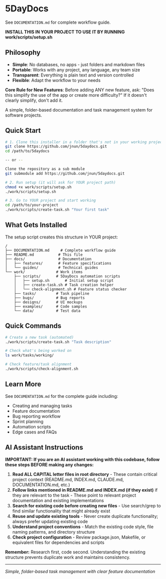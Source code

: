 # 5DayDocs
See `DOCUMENTATION.md` for complete workflow guide.

**INSTALL THIS IN YOUR PROJECT TO USE IT BY RUNNING work/scripts/setup.sh**

## Philosophy

- **Simple**: No databases, no apps - just folders and markdown files
- **Portable**: Works with any project, any language, any team size
- **Transparent**: Everything is plain text and version controlled
- **Flexible**: Adapt the workflow to your needs

**Core Rule for New Features**: Before adding ANY new feature, ask:
"Does this simplify the use of the app or create more difficulty?"
If it doesn't clearly simplify, don't add it.

A simple, folder-based documentation and task management system for software projects.

## Quick Start

```bash
# 1. Clone this installer in a folder that's not in your working project folder
git clone https://github.com/jnun/5daydocs.git
cd /path/to/5daydocs

-- or --

Clone the repository as a sub module
git submodule add https://github.com/jnun/5daydocs.git

# 2. Run setup (it will ask for YOUR project path)
chmod +x work/scripts/setup.sh
./work/scripts/setup.sh

# 3. Go to YOUR project and start working
cd /path/to/your-project
./work/scripts/create-task.sh "Your first task"
```

## What Gets Installed

The setup script creates this structure in YOUR project:

```
/
├── DOCUMENTATION.md     # Complete workflow guide
├── README.md           # This file
├── docs/               # Documentation
│   ├── features/       # Feature specifications
│   └── guides/         # Technical guides
└── work/              # Work items
    ├── scripts/       # 5DayDocs automation scripts
    │   ├── setup.sh       # Initial setup script
    │   ├── create-task.sh # Task creation helper
    │   └── check-alignment.sh # Feature status checker
    ├── tasks/         # Task pipeline
    ├── bugs/          # Bug reports
    ├── designs/       # UI mockups
    ├── examples/      # Code samples
    └── data/          # Test data
```

## Quick Commands

```bash
# Create a new task (automated)
./work/scripts/create-task.sh "Task description"

# Check what's being worked on
ls work/tasks/working/

# Check feature/task alignment
./work/scripts/check-alignment.sh
```

## Learn More

See `DOCUMENTATION.md` for the complete guide including:
- Creating and managing tasks
- Feature documentation
- Bug reporting workflow
- Sprint planning
- Automation scripts
- Edge cases and FAQs

## AI Assistant Instructions

**IMPORTANT: If you are an AI assistant working with this codebase, follow these steps BEFORE making any changes:**

1. **Read ALL CAPITAL letter files in root directory** - These contain critical project context (README.md, INDEX.md, CLAUDE.md, DOCUMENTATION.md, etc.)
2. **Follow links mentioned in README.md and INDEX.md (if they exist)** if they are relevant to the task - These point to relevant project documentation and existing implementations
3. **Search for existing code before creating new files** - Use search/grep to find similar functionality that might already exist
4. **Reuse and update existing tools** - Never create duplicate functionality; always prefer updating existing code
5. **Understand project conventions** - Match the existing code style, file naming patterns, and directory structure
6. **Check project configuration** - Review package.json, Makefile, or equivalent files for dependencies and scripts

**Remember:** Research first, code second. Understanding the existing structure prevents duplicate work and maintains consistency.

---
*Simple, folder-based task management with clear feature documentation*
